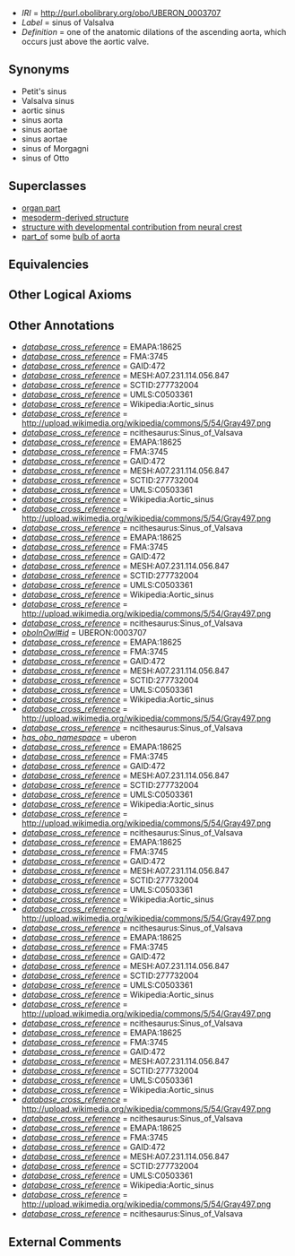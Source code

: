  * *IRI* = http://purl.obolibrary.org/obo/UBERON_0003707
 * *Label* = sinus of Valsalva
 * *Definition* = one of the anatomic dilations of the ascending aorta, which occurs just above the aortic valve.

## Synonyms

 * Petit's sinus
 * Valsalva sinus
 * aortic sinus
 * sinus aorta
 * sinus aortae
 * sinus aortae
 * sinus of Morgagni
 * sinus of Otto

## Superclasses

 * [organ part](../../UBERON/64/UBERON_0000064.md)
 * [mesoderm-derived structure](../../UBERON/20/UBERON_0004120.md)
 * [structure with developmental contribution from neural crest](../../UBERON/14/UBERON_0010314.md)
 * [part_of](../../BFO/50/BFO_0000050.md) some [bulb of aorta](../../UBERON/72/UBERON_0010172.md)

## Equivalencies


## Other Logical Axioms


## Other Annotations

 * *[database_cross_reference](../../ef/oboInOwl#hasDbXref.md)* = EMAPA:18625
 * *[database_cross_reference](../../ef/oboInOwl#hasDbXref.md)* = FMA:3745
 * *[database_cross_reference](../../ef/oboInOwl#hasDbXref.md)* = GAID:472
 * *[database_cross_reference](../../ef/oboInOwl#hasDbXref.md)* = MESH:A07.231.114.056.847
 * *[database_cross_reference](../../ef/oboInOwl#hasDbXref.md)* = SCTID:277732004
 * *[database_cross_reference](../../ef/oboInOwl#hasDbXref.md)* = UMLS:C0503361
 * *[database_cross_reference](../../ef/oboInOwl#hasDbXref.md)* = Wikipedia:Aortic_sinus
 * *[database_cross_reference](../../ef/oboInOwl#hasDbXref.md)* = http://upload.wikimedia.org/wikipedia/commons/5/54/Gray497.png
 * *[database_cross_reference](../../ef/oboInOwl#hasDbXref.md)* = ncithesaurus:Sinus_of_Valsava
 * *[database_cross_reference](../../ef/oboInOwl#hasDbXref.md)* = EMAPA:18625
 * *[database_cross_reference](../../ef/oboInOwl#hasDbXref.md)* = FMA:3745
 * *[database_cross_reference](../../ef/oboInOwl#hasDbXref.md)* = GAID:472
 * *[database_cross_reference](../../ef/oboInOwl#hasDbXref.md)* = MESH:A07.231.114.056.847
 * *[database_cross_reference](../../ef/oboInOwl#hasDbXref.md)* = SCTID:277732004
 * *[database_cross_reference](../../ef/oboInOwl#hasDbXref.md)* = UMLS:C0503361
 * *[database_cross_reference](../../ef/oboInOwl#hasDbXref.md)* = Wikipedia:Aortic_sinus
 * *[database_cross_reference](../../ef/oboInOwl#hasDbXref.md)* = http://upload.wikimedia.org/wikipedia/commons/5/54/Gray497.png
 * *[database_cross_reference](../../ef/oboInOwl#hasDbXref.md)* = ncithesaurus:Sinus_of_Valsava
 * *[database_cross_reference](../../ef/oboInOwl#hasDbXref.md)* = EMAPA:18625
 * *[database_cross_reference](../../ef/oboInOwl#hasDbXref.md)* = FMA:3745
 * *[database_cross_reference](../../ef/oboInOwl#hasDbXref.md)* = GAID:472
 * *[database_cross_reference](../../ef/oboInOwl#hasDbXref.md)* = MESH:A07.231.114.056.847
 * *[database_cross_reference](../../ef/oboInOwl#hasDbXref.md)* = SCTID:277732004
 * *[database_cross_reference](../../ef/oboInOwl#hasDbXref.md)* = UMLS:C0503361
 * *[database_cross_reference](../../ef/oboInOwl#hasDbXref.md)* = Wikipedia:Aortic_sinus
 * *[database_cross_reference](../../ef/oboInOwl#hasDbXref.md)* = http://upload.wikimedia.org/wikipedia/commons/5/54/Gray497.png
 * *[database_cross_reference](../../ef/oboInOwl#hasDbXref.md)* = ncithesaurus:Sinus_of_Valsava
 * *[oboInOwl#id](../../id/oboInOwl#id.md)* = UBERON:0003707
 * *[database_cross_reference](../../ef/oboInOwl#hasDbXref.md)* = EMAPA:18625
 * *[database_cross_reference](../../ef/oboInOwl#hasDbXref.md)* = FMA:3745
 * *[database_cross_reference](../../ef/oboInOwl#hasDbXref.md)* = GAID:472
 * *[database_cross_reference](../../ef/oboInOwl#hasDbXref.md)* = MESH:A07.231.114.056.847
 * *[database_cross_reference](../../ef/oboInOwl#hasDbXref.md)* = SCTID:277732004
 * *[database_cross_reference](../../ef/oboInOwl#hasDbXref.md)* = UMLS:C0503361
 * *[database_cross_reference](../../ef/oboInOwl#hasDbXref.md)* = Wikipedia:Aortic_sinus
 * *[database_cross_reference](../../ef/oboInOwl#hasDbXref.md)* = http://upload.wikimedia.org/wikipedia/commons/5/54/Gray497.png
 * *[database_cross_reference](../../ef/oboInOwl#hasDbXref.md)* = ncithesaurus:Sinus_of_Valsava
 * *[has_obo_namespace](../../ce/oboInOwl#hasOBONamespace.md)* = uberon
 * *[database_cross_reference](../../ef/oboInOwl#hasDbXref.md)* = EMAPA:18625
 * *[database_cross_reference](../../ef/oboInOwl#hasDbXref.md)* = FMA:3745
 * *[database_cross_reference](../../ef/oboInOwl#hasDbXref.md)* = GAID:472
 * *[database_cross_reference](../../ef/oboInOwl#hasDbXref.md)* = MESH:A07.231.114.056.847
 * *[database_cross_reference](../../ef/oboInOwl#hasDbXref.md)* = SCTID:277732004
 * *[database_cross_reference](../../ef/oboInOwl#hasDbXref.md)* = UMLS:C0503361
 * *[database_cross_reference](../../ef/oboInOwl#hasDbXref.md)* = Wikipedia:Aortic_sinus
 * *[database_cross_reference](../../ef/oboInOwl#hasDbXref.md)* = http://upload.wikimedia.org/wikipedia/commons/5/54/Gray497.png
 * *[database_cross_reference](../../ef/oboInOwl#hasDbXref.md)* = ncithesaurus:Sinus_of_Valsava
 * *[database_cross_reference](../../ef/oboInOwl#hasDbXref.md)* = EMAPA:18625
 * *[database_cross_reference](../../ef/oboInOwl#hasDbXref.md)* = FMA:3745
 * *[database_cross_reference](../../ef/oboInOwl#hasDbXref.md)* = GAID:472
 * *[database_cross_reference](../../ef/oboInOwl#hasDbXref.md)* = MESH:A07.231.114.056.847
 * *[database_cross_reference](../../ef/oboInOwl#hasDbXref.md)* = SCTID:277732004
 * *[database_cross_reference](../../ef/oboInOwl#hasDbXref.md)* = UMLS:C0503361
 * *[database_cross_reference](../../ef/oboInOwl#hasDbXref.md)* = Wikipedia:Aortic_sinus
 * *[database_cross_reference](../../ef/oboInOwl#hasDbXref.md)* = http://upload.wikimedia.org/wikipedia/commons/5/54/Gray497.png
 * *[database_cross_reference](../../ef/oboInOwl#hasDbXref.md)* = ncithesaurus:Sinus_of_Valsava
 * *[database_cross_reference](../../ef/oboInOwl#hasDbXref.md)* = EMAPA:18625
 * *[database_cross_reference](../../ef/oboInOwl#hasDbXref.md)* = FMA:3745
 * *[database_cross_reference](../../ef/oboInOwl#hasDbXref.md)* = GAID:472
 * *[database_cross_reference](../../ef/oboInOwl#hasDbXref.md)* = MESH:A07.231.114.056.847
 * *[database_cross_reference](../../ef/oboInOwl#hasDbXref.md)* = SCTID:277732004
 * *[database_cross_reference](../../ef/oboInOwl#hasDbXref.md)* = UMLS:C0503361
 * *[database_cross_reference](../../ef/oboInOwl#hasDbXref.md)* = Wikipedia:Aortic_sinus
 * *[database_cross_reference](../../ef/oboInOwl#hasDbXref.md)* = http://upload.wikimedia.org/wikipedia/commons/5/54/Gray497.png
 * *[database_cross_reference](../../ef/oboInOwl#hasDbXref.md)* = ncithesaurus:Sinus_of_Valsava
 * *[database_cross_reference](../../ef/oboInOwl#hasDbXref.md)* = EMAPA:18625
 * *[database_cross_reference](../../ef/oboInOwl#hasDbXref.md)* = FMA:3745
 * *[database_cross_reference](../../ef/oboInOwl#hasDbXref.md)* = GAID:472
 * *[database_cross_reference](../../ef/oboInOwl#hasDbXref.md)* = MESH:A07.231.114.056.847
 * *[database_cross_reference](../../ef/oboInOwl#hasDbXref.md)* = SCTID:277732004
 * *[database_cross_reference](../../ef/oboInOwl#hasDbXref.md)* = UMLS:C0503361
 * *[database_cross_reference](../../ef/oboInOwl#hasDbXref.md)* = Wikipedia:Aortic_sinus
 * *[database_cross_reference](../../ef/oboInOwl#hasDbXref.md)* = http://upload.wikimedia.org/wikipedia/commons/5/54/Gray497.png
 * *[database_cross_reference](../../ef/oboInOwl#hasDbXref.md)* = ncithesaurus:Sinus_of_Valsava
 * *[database_cross_reference](../../ef/oboInOwl#hasDbXref.md)* = EMAPA:18625
 * *[database_cross_reference](../../ef/oboInOwl#hasDbXref.md)* = FMA:3745
 * *[database_cross_reference](../../ef/oboInOwl#hasDbXref.md)* = GAID:472
 * *[database_cross_reference](../../ef/oboInOwl#hasDbXref.md)* = MESH:A07.231.114.056.847
 * *[database_cross_reference](../../ef/oboInOwl#hasDbXref.md)* = SCTID:277732004
 * *[database_cross_reference](../../ef/oboInOwl#hasDbXref.md)* = UMLS:C0503361
 * *[database_cross_reference](../../ef/oboInOwl#hasDbXref.md)* = Wikipedia:Aortic_sinus
 * *[database_cross_reference](../../ef/oboInOwl#hasDbXref.md)* = http://upload.wikimedia.org/wikipedia/commons/5/54/Gray497.png
 * *[database_cross_reference](../../ef/oboInOwl#hasDbXref.md)* = ncithesaurus:Sinus_of_Valsava

## External Comments

